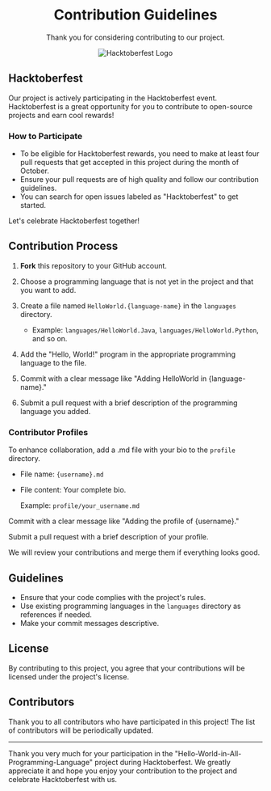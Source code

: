 <h1 align="center">Contribution Guidelines</h1>

<p align="center">Thank you for considering contributing to our project.</p>

<p align="center"><img src="hacktoberfest.png" alt="Hacktoberfest Logo"></p>

## Hacktoberfest

Our project is actively participating in the Hacktoberfest event. Hacktoberfest is a great opportunity for you to contribute to open-source projects and earn cool rewards!

### How to Participate

- To be eligible for Hacktoberfest rewards, you need to make at least four pull requests that get accepted in this project during the month of October.
- Ensure your pull requests are of high quality and follow our contribution guidelines.
- You can search for open issues labeled as "Hacktoberfest" to get started.

Let's celebrate Hacktoberfest together!

## Contribution Process

1. **Fork** this repository to your GitHub account.
2. Choose a programming language that is not yet in the project and that you want to add.
3. Create a file named `HelloWorld.{language-name}` in the `languages` directory.

   - Example: `languages/HelloWorld.Java`, `languages/HelloWorld.Python`, and so on.

4. Add the "Hello, World!" program in the appropriate programming language to the file.
5. Commit with a clear message like "Adding HelloWorld in {language-name}."
6. Submit a pull request with a brief description of the programming language you added.

### Contributor Profiles

To enhance collaboration, add a .md file with your bio to the `profile` directory.

- File name: `{username}.md`
- File content: Your complete bio.

   Example: `profile/your_username.md`

Commit with a clear message like "Adding the profile of {username}."

Submit a pull request with a brief description of your profile.

We will review your contributions and merge them if everything looks good.

## Guidelines

- Ensure that your code complies with the project's rules.
- Use existing programming languages in the `languages` directory as references if needed.
- Make your commit messages descriptive.

## License

By contributing to this project, you agree that your contributions will be licensed under the project's license.

## Contributors

Thank you to all contributors who have participated in this project! The list of contributors will be periodically updated.

---

Thank you very much for your participation in the "Hello-World-in-All-Programming-Language" project during Hacktoberfest. We greatly appreciate it and hope you enjoy your contribution to the project and celebrate Hacktoberfest with us.
